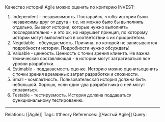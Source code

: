 Качество историй Agile можно оценить по критерию INVEST:
1. Independent - независимость. Постарайся, чтобы истории были независимы друг от друга - т.е. их можно было бы выполнять отдельно. Бывают истории, которые нужно выполнять последовательно - и это ок, но нарушает принцип, по которому истории могут выполняться в соответствии с их приоритетом. 
2. Negotiable - обсуждаемость. Причина, по которой не записываются подробности истории. Подробности нужно обсуждать! 
3. Valuable - ценность. Ценность с точки зрения клиента. Не важна техническая составляющая - в истории могут затрагиваться все уровни разработки. 
4. Estimable - поддаваемость оценке. Историю можно оценитьоценить с точки зрения временных затрат разработки и сложности. 
5. Small - компактность. Пользовательская история должна быть небольшой. Хорошо, если один-два разработчика с ней могут справиться. 
6. Testable - тестируемость. История должна поддаваться функциональному тестированию. 

___
Relations: [[Agile]] 
Tags: #theory 
References: [[Чистый Agile]] 
Query: 